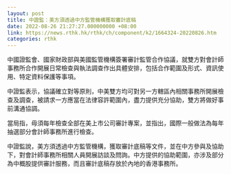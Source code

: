 ```yaml
---
layout: post
title: 中證監：美方須透過中方監管機構獲取審計底稿
date: 2022-08-26 21:27:27.000000000 +08:00
link: https://news.rthk.hk/rthk/ch/component/k2/1664324-20220826.htm
categories: rthk
---
```


中國證監會、國家財政部與美國監管機構簽署審計監管合作協議，就雙方對會計師事務所合作開展日常檢查與執法調查作出具體安排，包括合作範圍及形式、資訊使用、特定資料保護等事項。

中證監表示，協議確立對等原則，中美雙方均可對另一方轄區內相關事務所開展檢查及調查，被請求一方應當在法律容許範圍內，盡力提供充分協助，雙方將做好事前溝通協調。

當局指，毋須每年檢查全部在美上市公司審計專案，並指出，國際一般做法為每年抽選部分會計師事務所進行檢查。

中證監說，美方須透過中方監管機構，獲取審計底稿等文件，並在中方參與及協助下，對會計師事務所相關人員開展訪談及問詢。中方提供的協助範圍，亦涉及部分為中概股提供審計服務，而且審計底稿存放於內地的香港事務所。
